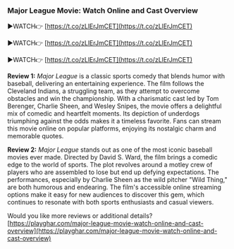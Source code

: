 
### Major League Movie: Watch Online and Cast Overview
▶️WATCH👉 [https://t.co/zLlErJmCET](https://t.co/zLlErJmCET)

▶️WATCH👉 [https://t.co/zLlErJmCET](https://t.co/zLlErJmCET)

▶️WATCH👉 [https://t.co/zLlErJmCET](https://t.co/zLlErJmCET)

**Review 1:**
*Major League* is a classic sports comedy that blends humor with baseball, delivering an entertaining experience. The film follows the Cleveland Indians, a struggling team, as they attempt to overcome obstacles and win the championship. With a charismatic cast led by Tom Berenger, Charlie Sheen, and Wesley Snipes, the movie offers a delightful mix of comedic and heartfelt moments. Its depiction of underdogs triumphing against the odds makes it a timeless favorite. Fans can stream this movie online on popular platforms, enjoying its nostalgic charm and memorable quotes.

**Review 2:**
*Major League* stands out as one of the most iconic baseball movies ever made. Directed by David S. Ward, the film brings a comedic edge to the world of sports. The plot revolves around a motley crew of players who are assembled to lose but end up defying expectations. The performances, especially by Charlie Sheen as the wild pitcher "Wild Thing," are both humorous and endearing. The film's accessible online streaming options make it easy for new audiences to discover this gem, which continues to resonate with both sports enthusiasts and casual viewers.

Would you like more reviews or additional details?  
[https://playghar.com/major-league-movie-watch-online-and-cast-overview](https://playghar.com/major-league-movie-watch-online-and-cast-overview)
